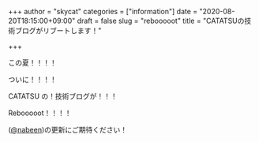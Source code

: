 +++
author = "skycat"
categories = ["information"]
date = "2020-08-20T18:15:00+09:00"
draft = false
slug = "rebooooot"
title = "CATATSUの技術ブログがリブートします！"

+++

この夏！！！！

ついに！！！！

CATATSU の！技術ブログが！！！

Rebooooot！！！！

([@nabeen](https://github.com/nabeen))の更新にご期待ください！
